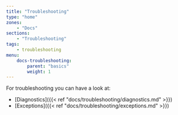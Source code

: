 ```yaml
---
title: "Troubleshooting"
type: "home"
zones:
    - "Docs"
sections:
    - "Troubleshooting"    
tags:
    - troubleshooting
menu:
    docs-troubleshooting:
        parent: "basics"
        weight: 1
---
```


For troubleshooting you can have a look at:

* [Diagnostics]({{< ref "docs/troubleshooting/diagnostics.md" >}})
* [Exceptions]({{< ref "docs/troubleshooting/exceptions.md" >}})